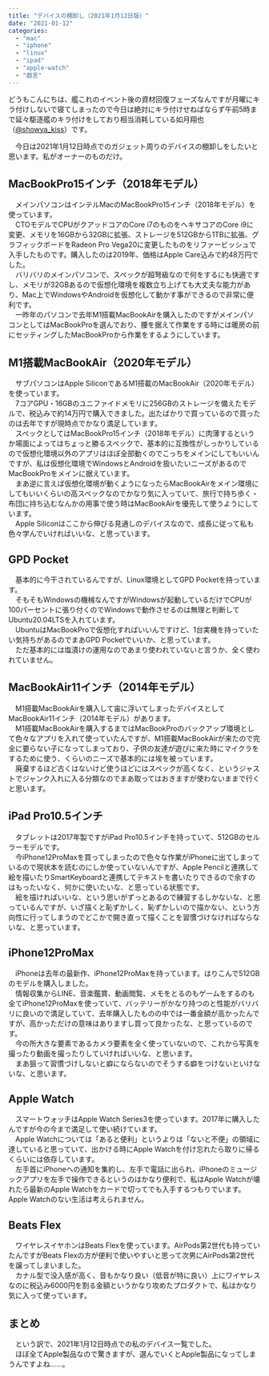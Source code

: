 ```yaml
---
title: "デバイスの棚卸し（2021年1月12日版）"
date: "2021-01-12"
categories: 
  - "mac"
  - "iphone"
  - "linux"
  - "ipad"
  - "apple-watch"
  - "戯言"
---
```


どうもこんにちは、艦これのイベント後の資材回復フェーズなんですが月曜にキラ付けしないで寝てしまったので今日は絶対にキラ付けせねばならず午前5時まで延々駆逐艦のキラ付けをしており相当消耗している如月翔也（[@showya\_kiss](http://twitter.com/showya_kiss)）です。  
  
　今日は2021年1月12日時点でのガジェット周りのデバイスの棚卸しをしたいと思います。私がオーナーのものだけ。  

## MacBookPro15インチ（2018年モデル）

　メインパソコンはインテルMacのMacBookPro15インチ（2018年モデル）を使っています。  
　CTOモデルでCPUがクアッドコアのCore i7のものをヘキサコアのCore i9に変更、メモリを16GBから32GBに拡張、ストレージを512GBから1TBに拡張、グラフィックボードをRadeon Pro Vega20に変更したものをリファービッシュで入手したものです。購入したのは2019年、価格はApple Care込みで約48万円でした。  
　バリバリのメインパソコンで、スペックが超弩級なので何をするにも快適ですし、メモリが32GBあるので仮想化環境を複数立ち上げても大丈夫な能力があり、Mac上でWindowsやAndroidを仮想化して動かす事ができるので非常に便利です。  
　一昨年のパソコンで去年M1搭載MacBookAirを購入したのですがメインパソコンとしてはMacBookProを選んでおり、腰を据えて作業をする時には暖房の前にセッティングしたMacBookProから作業をするようにしています。  

## M1搭載MacBookAir（2020年モデル）

　サブパソコンはApple SiliconであるM1搭載のMacBookAir（2020年モデル）を使っています。  
　7コアGPU・16GBのユニファイドメモリに256GBのストレージを備えたモデルで、税込みで約14万円で購入できました。出たばかりで買っているので買ったのは去年ですが現時点でかなり満足しています。  
　スペックとしてはMacBookPro15インチ（2018年モデル）に肉薄するというか場面によってはちょっと勝るスペックで、基本的に互換性がしっかりしているので仮想化環境以外のアプリはほぼ全部動くのでこっちをメインにしてもいいんですが、私は仮想化環境でWindowsとAndroidを扱いたいニーズがあるのでMacBookProをメインに据えています。  
　まあ逆に言えば仮想化環境が動くようになったらMacBookAirをメイン環境にしてもいいくらいの高スペックなのでかなり気に入っていて、旅行で持ち歩く・布団に持ち込むなんかの用事で使う時はMacBookAirを優先して使うようにしています。  
　Apple Siliconはここから伸びる見通しのデバイスなので、成長に従って私も色々学んでいければいいな、と思っています。  

## GPD Pocket

　基本的に今干されているんですが、Linux環境としてGPD Pocketを持っています。  
　そもそもWindowsの機械なんですがWindowsが起動しているだけでCPUが100パーセントに張り付くのでWindowsで動作させるのは無理と判断してUbuntu20.04LTSを入れています。  
　UbuntuはMacBookProで仮想化すればいいんですけど、1台実機を持っていたい気持ちがあるのでまあGPD Pocketでいいか、と思っています。  
　ただ基本的には塩漬けの運用なのであまり使われていないと言うか、全く使われていません。  

## MacBookAir11インチ（2014年モデル）

　M1搭載MacBookAirを購入して宙に浮いてしまったデバイスとしてMacBookAir11インチ（2014年モデル）があります。  
　M1搭載MacBookAirを購入するまではMacBookProのバックアップ環境として色々なアプリを入れて使っていたんですが、M1搭載MacBookAirが来たので完全に要らない子になってしまっており、子供の友達が遊びに来た時にマイクラをするために使う、くらいのニーズで基本的には埃を被っています。  
　廃棄するほど古くはないけど使うほどにはスペックが高くなく、というジャストでジャンク入れに入る分類なのでまあ取ってはおきますが使わないままで行くと思います。  

## iPad Pro10.5インチ

　タブレットは2017年製ですがiPad Pro10.5インチを持っていて、512GBのセルラーモデルです。  
　今iPhone12ProMaxを買ってしまったので色々な作業がiPhoneに出てしまっているので現状本を読むのにしか使っていないんですが、Apple Pencilと連携して絵を描いたりSmartKeyboardと連携してテキストを書いたりできるので余すのはもったいなく、何かに使いたいな、と思っている状態です。  
　絵を描ければいいな、という思いがずっとあるので練習するしかないな、と思っているんですが、いざ描くと恥ずかしく、恥ずかしいので描かない、という方向性に行ってしまうのでどこかで開き直って描くことを習慣づけなければならないな、と思っています。  

## iPhone12ProMax

　iPhoneは去年の最新作、iPhone12ProMaxを持っています。はりこんで512GBのモデルを購入しました。  
　情報収集からLINE、音楽鑑賞、動画閲覧、メモをとるのもゲームをするのも全てiPhone12ProMaxを使っていて、バッテリーがかなり持つのと性能がバリバリに良いので満足していて、去年購入したものの中では一番金額が高かったんですが、高かっただけの意味はありますし買って良かったな、と思っているのです。  
　今の所大きな要素であるカメラ要素を全く使っていないので、これから写真を撮ったり動画を撮ったりしていければいいな、と思います。  
　まあ狙って習慣づけしないと癖にならないのでそうする癖をつけないといけないな、と思います。  

## Apple Watch

　スマートウォッチはApple Watch Series3を使っています。2017年に購入したんですが今の今まで満足して使い続けています。  
　Apple Watchについては「あると便利」というよりは「ないと不便」の領域に達していると思っていて、出かける時にApple Watchを付け忘れたら取りに帰るくらいには依存しています。  
　左手首にiPhoneへの通知を集約し、左手で電話に出られ、iPhoneのミュージックアプリを左手で操作できるというのはかなり便利で、私はApple Watchが壊れたら最新のApple Watchをカードで切ってでも入手するつもりでいます。Apple Watchのない生活は考えられません。  

## Beats Flex

　ワイヤレスイヤホンはBeats Flexを使っています。AirPods第2世代も持っていたんですがBeats Flexの方が便利で使いやすいと思って次男にAirPods第2世代を譲ってしまいました。  
　カナル型で没入感が高く、音もかなり良い（低音が特に良い）上にワイヤレスなのに税込み6000円を割る金額というかなり攻めたプロダクトで、私はかなり気に入って使っています。  

## まとめ

　という訳で、2021年1月12日時点での私のデバイス一覧でした。  
　ほぼ全てApple製品なので驚きますが、選んでいくとApple製品になってしまうんですよね……。
